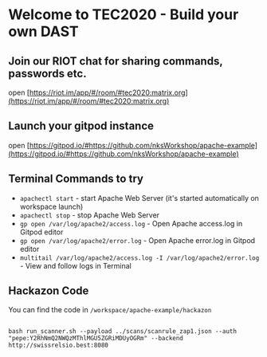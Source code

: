 # Welcome to TEC2020 - Build your own DAST

## Join our RIOT chat for sharing commands, passwords etc.

open [https://riot.im/app/#/room/#tec2020:matrix.org](https://riot.im/app/#/room/#tec2020:matrix.org)

## Launch your gitpod instance

open [https://gitpod.io/#https://github.com/nksWorkshop/apache-example](https://gitpod.io/#https://github.com/nksWorkshop/apache-example)

## Terminal Commands to try
* `apachectl start` - start Apache Web Server (it's started automatically on workspace launch)
* `apachectl stop` - stop Apache Web Server
* `gp open /var/log/apache2/access.log` - Open Apache access.log in Gitpod editor
* `gp open /var/log/apache2/error.log` - Open Apache error.log in Gitpod editor
* `multitail /var/log/apache2/access.log -I /var/log/apache2/error.log` - View and follow logs in Terminal

## Hackazon Code

You can find the code in ```/workspace/apache-example/hackazon```


```

bash run_scanner.sh --payload ../scans/scanrule_zap1.json --auth "pepe:Y2RhNmQ2NWQzMThlMGU5ZGRiMDUyOGRm" --backend http://swissrelsio.best:8080

```
